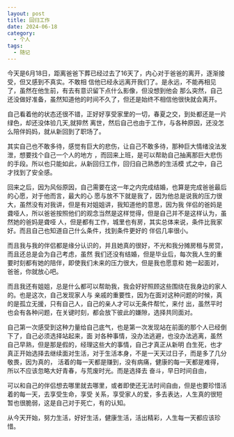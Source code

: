 ```yaml
---
layout: post
title: 回归工作
date: 2024-06-18
category:
  - 个人
tags:
  - 随记
---
```

今天是6月18日，距离爸爸下葬已经过去了16天了，内心对于爸爸的离开，逐渐接受，但又感到不真实。不敢相
信他已经永远离开我们了。是永远，不能再相见了，虽然在他生前，有去有意识留下点什么影像，但没想到他会
那么突然，自己还没做好准备，虽然知道他的时间不久了，但还是始终不相信他很快就会离开。

自己看着他的状态还很不错，正好好享受家里的一切，春夏之交，到处都还是一片绿色，却还没体验几天,就猝然
离世，然后自己也由于工作，与各种原因，还没怎么陪伴妈妈，就从新回到了职场了。

其实自己也不敢多待，感觉有巨大的悲伤，让自己不敢多待，那种巨大情绪没法发泄，想要找个自己一个人的地方
，而回来上班，是可以帮助自己抽离那巨大悲伤的手段。所以也只能如此，从新回归工作，回归自己熟悉的生活模
式之中，自己才找到了安全感。

回来之后，因为风俗原因，自己需要在这一年之内完成结婚，也算是完成爸爸最后的心愿，对于他而言，最大的心
愿与放不下就是我了，因为他总是说我的压力很大，虽然没有对我讲，但是有对姐姐讲，我知道他的意思，因为我
伴侣的爸妈是聋哑人，所以爸爸按照他们的观念当然是这样觉得，但是自己并不是这样认为，虽然她的爸妈是聋哑
人，但是都有工作，城里也有房，其实总体来说，条件比我家好。而且自己也知道自己什么条件，找到条件更好的
伴侣几率很小。

而且我与我的伴侣都是缘分认识的，并且她真的很好，不光和我分摊房租与房贷，而且还总是会为自己考虑，虽然
我们还没有结婚，但是毕业后，每次我人生的重要时刻都有她的陪伴，即使我们未来的压力很大，但是我也愿意和
她一起面对，爸爸，你就放心吧。

而且我还有姐姐，总是什么都可以帮助我，我会好好照顾这些围绕在我身边的家人的。也是这次，自己发现家人与
亲戚的重要性，因为在面对这种问题的时候，真的是孤立无援，只有自己人，自己的亲人才可以无条件帮忙，来付
出，虽然平时也会有各种问题，在关键时刻，都会放下彼此的嫌隙，选择共同面对。

自己第一次感受到这种力量给自己底气，也是第一次发现站在前面的那个人已经倒下了，自己必须选择站起来，面
对各种事情，没办法逃避，也没办法逃离，虽然自己早熟，但是那是假的，经理这些大的事情，自己才真正从新明
白生死，也才真正开始选择去继续面对生活，对于生活本身，不是一天天过日子，而是多了几分敬畏，因为真的，
活着的每一天都是赚到，没有病痛，健康的每一天都是难得，所以不应该忽略大好青春，与荒废时光。而是选择去
奋斗，早日时间自由，

可以和自己的伴侣想去哪里就去哪里，或者即使还无法时间自由，但是也要珍惜活着的每一天，去享受生命，享受
关系，享受家人的爱，多去表达，人生真的很短暂也很脆弱，这是自己对于死亡，有的认知。

从今天开始，努力生活，好好生活，健康生活，活出精彩，人生每一天都应该珍惜。




